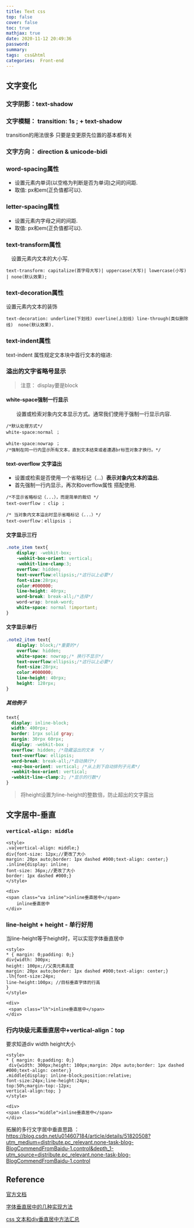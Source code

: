 ```yaml
---
title: Text css
top: false
cover: false
toc: true
mathjax: true
date: 2020-11-12 20:49:36
password:
summary:
tags:  css&html
categories:  Front-end
---
```


## 文字变化 

###  文字阴影：text-shadow

### 文字模糊： transition: 1s ; + text-shadow

transition的用法很多 只要是变更原先位置的基本都有关

### 文字方向： direction & unicode-bidi 

### word-spacing属性

- 设置元素内单词(以空格为判断是否为单词)之间的间距.
- 取值: px和em(正负值都可以).

### letter-spacing属性

- 设置元素内字母之间的间距.
- 取值: px和em(正负值都可以).

### text-transform属性

 设置元素内文本的大小写.

```
text-transform: capitalize(首字母大写)| uppercase(大写)| lowercase(小写) | none(默认效果);
```

### text-decoration属性

设置元素内文本的装饰

```
text-decoration: underline(下划线) overline(上划线) line-through(类似删除线)  none(默认效果).
```

### text-indent属性

text-indent 属性规定文本块中首行文本的缩进:

### 溢出的文字省略号显示

> 注意： display要是block

#### white-space强制一行显示

  设置或检索对象内文本显示方式。通常我们使用于强制一行显示内容.

```
/*默认处理方式*/
white-space:normal ；

white-space:nowrap ；
/*强制在同一行内显示所有文本，直到文本结束或者遭遇br标签对象才换行。*/
```

#### text-overflow 文字溢出

- 设置或检索是否使用一个省略标记（…）**表示对象内文本的溢出.**
- 首先强制一行内显示，再次和overflow属性 搭配使用.

```
/*不显示省略标记（...），而是简单的裁切 */
text-overflow : clip ；

/* 当对象内文本溢出时显示省略标记（...）*/
text-overflow：ellipsis ；
```
#### 文字显示三行

```css
.note_item text{
    display: -webkit-box;
    -webkit-box-orient: vertical;
    -webkit-line-clamp:3;
    overflow: hidden;
    text-overflow:ellipsis;/*这行以上必要*/
    font-size:28rpx;
    color:#000000;
    line-height: 40rpx;
    word-break: break-all;/*选择*/
    word-wrap: break-word; 
	white-space: normal !important;
}
```

#### 文字显示单行

```css
.note2_item text{
    display: block;/*重要的*/
    overflow: hidden;
    white-space: nowrap;/* 换行不显示*/
    text-overflow:ellipsis;/*这行以上必要*/
    font-size:28rpx;
    color:#000000;
    line-height: 40rpx;
    height: 120rpx;
}
```

##### 其他例子

```css
text{
  display: inline-block; 
  width: 400rpx;
  border: 1rpx solid gray;
  margin: 30rpx 60rpx;
  display: -webkit-box ;
  overflow: hidden; /*隐藏溢出的文本  */
  text-overflow: ellipsis;
  word-break: break-all;/*自动换行*/
  -moz-box-orient: vertical; /*从上到下自动排列子元素*/
  -webkit-box-orient: vertical; 
  -webkit-line-clamp:2; /*显示的行数*/
}
```

> 将height设置为line-height的整数倍，防止超出的文字露出


## 文字居中-垂直

### `vertical-align: middle`

```
<style>
.va{vertical-align: middle;}
div{font-size: 12px;//更改了大小
margin: 20px auto;border: 1px dashed #000;text-align: center;}
.inline{display: inline;
font-size: 36px;//更改了大小
border: 1px dashed #000;}
</style>

<div>         
<span class="va inline">inline垂直居中</span>
    inline垂直居中
</div>
```

### line-height + height - 单行好用

当line-height等于height时，可以实现字体垂直居中

```
<style>
* { margin: 0;padding: 0;}
div{width: 300px;
height: 100px;//父类元素高度
margin: 20px auto;border: 1px dashed #000;text-align: center;}
.lh{font-size:24px;
line-height:100px; //目标垂直字体的行高
}
</style>

<div>         
 <span class="lh">inline垂直居中</span>
</div>
```

### 行内块级元素垂直居中+vertical-align：top

要求知道div width height大小

```
<style>
* { margin: 0;padding: 0;}
 div{width: 300px;height: 100px;margin: 20px auto;border: 1px dashed #000;text-align: center;}
.middle{display: inline-block;position:relative;
font-size:24px;line-height:24px;
top:50%;margin-top:-12px;
vertical-align:top; }
</style>

<div>         
<span class="middle">inline垂直居中</span>
</div>
```

拓展的多行文字居中垂直思路 ：https://blog.csdn.net/u014607184/article/details/51820508?utm_medium=distribute.pc_relevant.none-task-blog-BlogCommendFromBaidu-1.control&depth_1-utm_source=distribute.pc_relevant.none-task-blog-BlogCommendFromBaidu-1.control

## Reference

[官方文档](https://developer.mozilla.org/en-US/docs/Web/CSS/text-shadow)

[字体垂直居中的几种实现方法](https://blog.csdn.net/maomaolaoshi/article/details/77949617)

[css 文本和div垂直居中方法汇总](https://blog.csdn.net/u014607184/article/details/51820508?utm_medium=distribute.pc_relevant.none-task-blog-BlogCommendFromBaidu-1.control&depth_1-utm_source=distribute.pc_relevant.none-task-blog-BlogCommendFromBaidu-1.control)